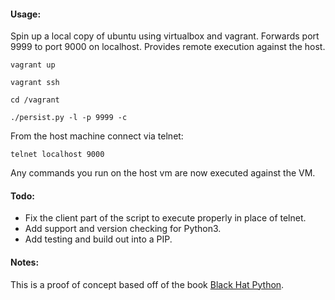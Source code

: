 #### Usage: ####

Spin up a local copy of ubuntu using virtualbox and vagrant. Forwards
port 9999 to port 9000 on localhost. Provides remote execution against
the host.

`vagrant up`

`vagrant ssh`

`cd /vagrant`

`./persist.py -l -p 9999 -c`


From the host machine connect via telnet:

`telnet localhost 9000`

Any commands you run on the host vm are now executed against the VM.

#### Todo: ####

* Fix the client part of the script to execute properly in place
  of telnet.
* Add support and version checking for Python3.
* Add testing and build out into a PIP.

#### Notes: ####

This is a proof of concept based off of the book [Black Hat Python](https://nostarch.com/blackhatpython).